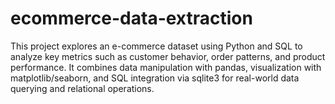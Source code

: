 # ecommerce-data-extraction
This project explores an e-commerce dataset using Python and SQL to analyze key metrics such as customer behavior, order patterns, and product performance. It combines data manipulation with pandas, visualization with matplotlib/seaborn, and SQL integration via sqlite3 for real-world data querying and relational operations.
